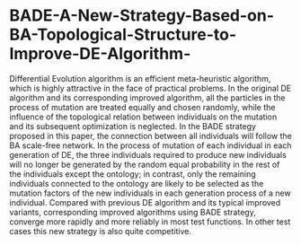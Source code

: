 # BADE-A-New-Strategy-Based-on-BA-Topological-Structure-to-Improve-DE-Algorithm-
Differential Evolution algorithm is an efficient meta-heuristic algorithm, which is highly attractive in the face of practical problems. In the original DE algorithm and its corresponding improved algorithm, all the particles in the process of mutation are treated equally and chosen randomly, while the influence of the topological relation between individuals on the mutation and its subsequent optimization is neglected. In the BADE strategy proposed in this paper, the connection between all individuals will follow the BA scale-free network. In the process of mutation of each individual in each generation of DE, the three individuals required to produce new individuals will no longer be generated by the random equal probability in the rest of the individuals except the ontology; in contrast, only the remaining individuals connected to the ontology are likely to be selected as the mutation factors of the new individuals in each generation process of a new individual. Compared with previous DE algorithm and its typical improved variants, corresponding improved algorithms using BADE strategy, converge more rapidly and more reliably in most test functions. In other test cases this new strategy is also quite competitive.
